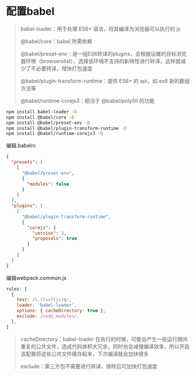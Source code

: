 # 配置babel

> babel-loader：用于处理 ES6+ 语法，将其编译为浏览器可以执行的 js
>
> @babel/core：babel 所需依赖
>
> @babel/preset-env：是一组ES6转译的plugins，会根据设置的目标浏览器环境（browserslist），选择该环境不支持的新特性进行转译，这样就减少了不必要转译，增快打包速度
>
> @babel/plugin-transform-runtime：提供 ES6+ 的 api，如 es6 新的数组方法等
>
> @babel/runtime-corejs3：相当于 @babel/polyfill 的功能

```sh
npm install babel-loader -D
npm install @babel/core -D
npm install @babel/preset-env -D
npm install @babel/plugin-transform-runtime -D
npm install @babel/runtime-corejs3 -D
```

编辑.babelrc

```json
{
  "presets": [
    [
      "@babel/preset-env",
      {
        "modules": false
      }
    ]
  ],
  "plugins": [
    [
      "@babel/plugin-transform-runtime",
      {
        "corejs": {
          "version": 3,
          "proposals": true
        }
      }
    ]
  ]
}
```

编辑webpack.common.js

```js
rules: [
  {
    test: /\.(tsx?|js)$/,
    loader: 'babel-loader',
    options: { cacheDirectory: true },
    exclude: /node_modules/,
  },
]
```

> cacheDirectory：babel-loader 在执行的时候，可能会产生一些运行期间重复的公共文件，造成代码体积大冗余，同时也会减慢编译效率，所以开启该配置将这些公共文件缓存起来，下次编译就会加快很多
>
> exclude：第三方包不需要进行转译，排除后可加快打包速度

